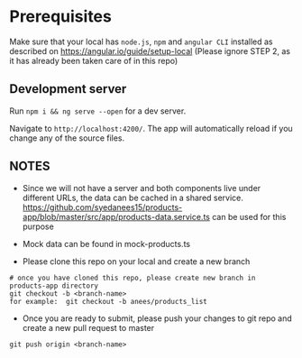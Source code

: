 # Prerequisites

Make sure that your local has `node.js`, `npm` and `angular CLI` installed as described on https://angular.io/guide/setup-local (Please ignore STEP 2, as it has already been taken care of in this repo)


## Development server

Run `npm i && ng serve --open` for a dev server. 

Navigate to `http://localhost:4200/`. The app will automatically reload if you change any of the source files.



## NOTES

- Since we will not have a server and both components live under different URLs, the data can be cached in a shared service.
https://github.com/syedanees15/products-app/blob/master/src/app/products-data.service.ts can be used for this purpose

- Mock data can be found in mock-products.ts


- Please clone this repo on your local and create a new branch
```
# once you have cloned this repo, please create new branch in products-app directory
git checkout -b <branch-name>
for example:  git checkout -b anees/products_list
```

- Once you are ready to submit, please push your changes to git repo and create a new pull request to master

```
git push origin <branch-name>
```
